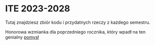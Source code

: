# ITE 2023-2028

Tutaj znajdziesz zbiór kodu i przydatnych rzeczy z każdego semestru.

Honorowa wzmianka dla poprzedniego rocznika, który wpadł na ten genialny [pomysł](https://github.com/Ite-2022-pwr)

<!--

**Here are some ideas to get you started:**

🙋‍♀️ A short introduction - what is your organization all about?
🌈 Contribution guidelines - how can the community get involved?
👩‍💻 Useful resources - where can the community find your docs? Is there anything else the community should know?
🍿 Fun facts - what does your team eat for breakfast?
🧙 Remember, you can do mighty things with the power of [Markdown](https://docs.github.com/github/writing-on-github/getting-started-with-writing-and-formatting-on-github/basic-writing-and-formatting-syntax)
-->
